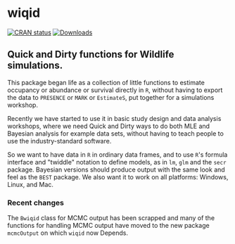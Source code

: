 wiqid
=====

[![CRAN status](https://www.r-pkg.org/badges/version/wiqid)](https://cran.r-project.org/web/packages/wiqid/index.html)
[![Downloads](https://cranlogs.r-pkg.org/badges/last-month/wiqid)](https://www.r-pkg.org/services)


## Quick and Dirty functions for Wildlife simulations.

This package began life as a collection of little functions to estimate occupancy or abundance or survival directly in `R`, without having to export the data to `PRESENCE` or `MARK` or `EstimateS`, put together for a simulations workshop.

Recently we have started to use it in basic study design and data analysis workshops, where we need Quick and Dirty ways to do both MLE and Bayesian analysis for example data sets, without having to teach people to use the industry-standard software.

So we want to have data in `R` in ordinary data frames, and to use `R`'s formula interface and "twiddle" notation to define models, as in `lm`, `glm` and the `secr` package. Bayesian versions should produce output with the same look and feel as the `BEST` package. We also want it to work on all platforms: Windows, Linux, and Mac.

### Recent changes
The `Bwiqid` class for MCMC output has been scrapped and many of the functions for handling MCMC output have moved to the new package `mcmcOutput` on which `wiqid` now Depends.
